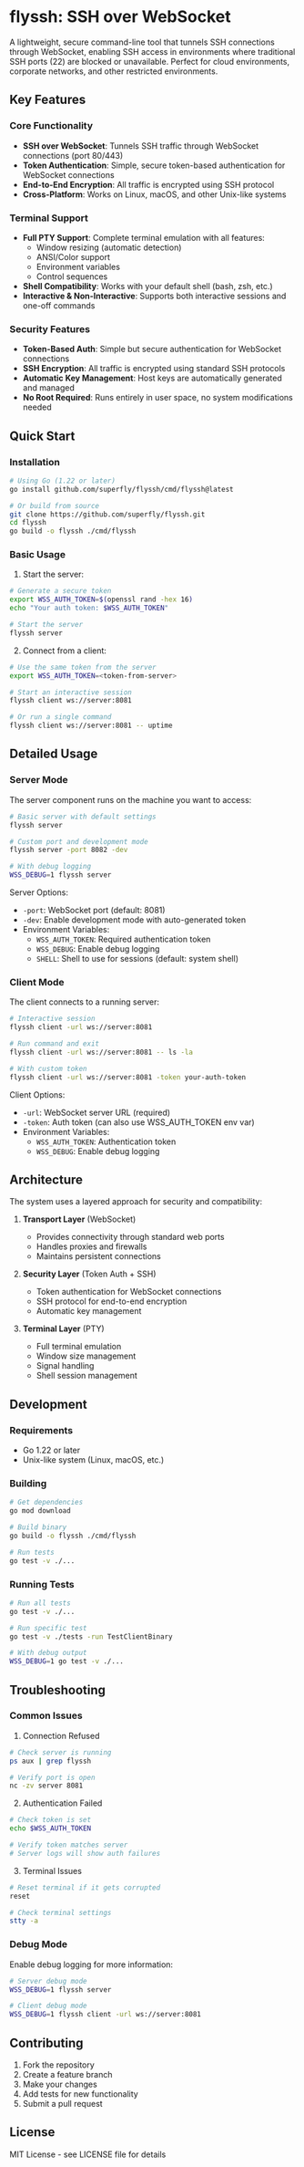 # flyssh: SSH over WebSocket

A lightweight, secure command-line tool that tunnels SSH connections through WebSocket, enabling SSH access in environments where traditional SSH ports (22) are blocked or unavailable. Perfect for cloud environments, corporate networks, and other restricted environments.

## Key Features

### Core Functionality
- **SSH over WebSocket**: Tunnels SSH traffic through WebSocket connections (port 80/443)
- **Token Authentication**: Simple, secure token-based authentication for WebSocket connections
- **End-to-End Encryption**: All traffic is encrypted using SSH protocol
- **Cross-Platform**: Works on Linux, macOS, and other Unix-like systems

### Terminal Support
- **Full PTY Support**: Complete terminal emulation with all features:
  * Window resizing (automatic detection)
  * ANSI/Color support
  * Environment variables
  * Control sequences
- **Shell Compatibility**: Works with your default shell (bash, zsh, etc.)
- **Interactive & Non-Interactive**: Supports both interactive sessions and one-off commands

### Security Features
- **Token-Based Auth**: Simple but secure authentication for WebSocket connections
- **SSH Encryption**: All traffic is encrypted using standard SSH protocols
- **Automatic Key Management**: Host keys are automatically generated and managed
- **No Root Required**: Runs entirely in user space, no system modifications needed

## Quick Start

### Installation

```bash
# Using Go (1.22 or later)
go install github.com/superfly/flyssh/cmd/flyssh@latest

# Or build from source
git clone https://github.com/superfly/flyssh.git
cd flyssh
go build -o flyssh ./cmd/flyssh
```

### Basic Usage

1. Start the server:
```bash
# Generate a secure token
export WSS_AUTH_TOKEN=$(openssl rand -hex 16)
echo "Your auth token: $WSS_AUTH_TOKEN"

# Start the server
flyssh server
```

2. Connect from a client:
```bash
# Use the same token from the server
export WSS_AUTH_TOKEN=<token-from-server>

# Start an interactive session
flyssh client ws://server:8081

# Or run a single command
flyssh client ws://server:8081 -- uptime
```

## Detailed Usage

### Server Mode

The server component runs on the machine you want to access:

```bash
# Basic server with default settings
flyssh server

# Custom port and development mode
flyssh server -port 8082 -dev

# With debug logging
WSS_DEBUG=1 flyssh server
```

Server Options:
- `-port`: WebSocket port (default: 8081)
- `-dev`: Enable development mode with auto-generated token
- Environment Variables:
  * `WSS_AUTH_TOKEN`: Required authentication token
  * `WSS_DEBUG`: Enable debug logging
  * `SHELL`: Shell to use for sessions (default: system shell)

### Client Mode

The client connects to a running server:

```bash
# Interactive session
flyssh client -url ws://server:8081

# Run command and exit
flyssh client -url ws://server:8081 -- ls -la

# With custom token
flyssh client -url ws://server:8081 -token your-auth-token
```

Client Options:
- `-url`: WebSocket server URL (required)
- `-token`: Auth token (can also use WSS_AUTH_TOKEN env var)
- Environment Variables:
  * `WSS_AUTH_TOKEN`: Authentication token
  * `WSS_DEBUG`: Enable debug logging

## Architecture

The system uses a layered approach for security and compatibility:

1. **Transport Layer** (WebSocket)
   - Provides connectivity through standard web ports
   - Handles proxies and firewalls
   - Maintains persistent connections

2. **Security Layer** (Token Auth + SSH)
   - Token authentication for WebSocket connections
   - SSH protocol for end-to-end encryption
   - Automatic key management

3. **Terminal Layer** (PTY)
   - Full terminal emulation
   - Window size management
   - Signal handling
   - Shell session management

## Development

### Requirements
- Go 1.22 or later
- Unix-like system (Linux, macOS, etc.)

### Building
```bash
# Get dependencies
go mod download

# Build binary
go build -o flyssh ./cmd/flyssh

# Run tests
go test -v ./...
```

### Running Tests
```bash
# Run all tests
go test -v ./...

# Run specific test
go test -v ./tests -run TestClientBinary

# With debug output
WSS_DEBUG=1 go test -v ./...
```

## Troubleshooting

### Common Issues

1. Connection Refused
```bash
# Check server is running
ps aux | grep flyssh

# Verify port is open
nc -zv server 8081
```

2. Authentication Failed
```bash
# Check token is set
echo $WSS_AUTH_TOKEN

# Verify token matches server
# Server logs will show auth failures
```

3. Terminal Issues
```bash
# Reset terminal if it gets corrupted
reset

# Check terminal settings
stty -a
```

### Debug Mode

Enable debug logging for more information:
```bash
# Server debug mode
WSS_DEBUG=1 flyssh server

# Client debug mode
WSS_DEBUG=1 flyssh client -url ws://server:8081
```

## Contributing

1. Fork the repository
2. Create a feature branch
3. Make your changes
4. Add tests for new functionality
5. Submit a pull request

## License

MIT License - see LICENSE file for details